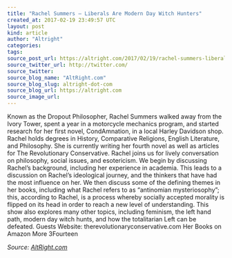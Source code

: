 ```yaml
---
title: "Rachel Summers – Liberals Are Modern Day Witch Hunters"
created_at: 2017-02-19 23:49:57 UTC
layout: post
kind: article
author: "Altright"
categories: 
tags: 
source_post_url: https://altright.com/2017/02/19/rachel-summers-liberals-are-modern-day-witch-hunters/
source_twitter_url: http://twitter.com/
source_twitter: 
source_blog_name: "AltRight.com"
source_blog_slug: altright-dot-com
source_blog_url: https://altright.com
source_image_url: 
---
```

Known as the Dropout Philosopher, Rachel Summers walked away from the Ivory Tower, spent a year in a motorcycle mechanics program, and started research for her first novel, CondAmnation, in a local Harley Davidson shop. Rachel holds degrees in History, Comparative Religions, English Literature, and Philosophy. She is currently writing her fourth novel as well as articles for The Revolutionary Conservative. Rachel joins us for lively conversation on philosophy, social issues, and esotericism. We begin by discussing Rachel’s background, including her experience in academia. This leads to a discussion on Rachel’s ideological journey, and the thinkers that have had the most influence on her. We then discuss some of the defining themes in her books, including what Rachel refers to as “antinomian mysteriosophy”; this, according to Rachel, is a process whereby socially accepted morality is flipped on its head in order to reach a new level of understanding. This show also explores many other topics, including feminism, the left hand path, modern day witch hunts, and how the totalitarian Left can be defeated. Guests Website: therevolutionaryconservative.com Her Books on Amazon More 3Fourteen<div class="">
    <i>Source: <a href="https://altright.com">AltRight.com</a></i>
</div>
